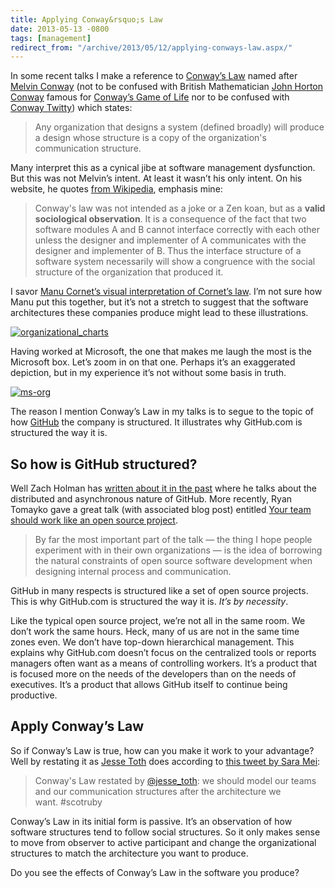 ```yaml
---
title: Applying Conway&rsquo;s Law
date: 2013-05-13 -0800
tags: [management]
redirect_from: "/archive/2013/05/12/applying-conways-law.aspx/"
---
```


In some recent talks I make a reference to [Conway’s Law](http://en.wikipedia.org/wiki/Conway's_law "Conway's Law") named after [Melvin Conway](http://www.melconway.com/Home/Home.html "Melvin Conway") (not to be confused with British Mathematician [John Horton
Conway](http://en.wikipedia.org/wiki/John_Horton_Conway "John Horton Conway") famous for [Conway’s Game of Life](http://en.wikipedia.org/wiki/Conway's_Game_of_Life "Conway's Game of Life") nor to be confused with [Conway Twitty](http://en.wikipedia.org/wiki/Conway_Twitty "Conway Twitty")) which states:

> Any organization that designs a system (defined broadly) will produce
> a design whose structure is a copy of the organization's communication
> structure.

Many interpret this as a cynical jibe at software management dysfunction. But this was not Melvin’s intent. At least it wasn’t his only intent. On his website, he quotes [from Wikipedia](http://en.wikipedia.org/wiki/Conway's_law "Conway's Law"), emphasis mine:

> Conway's law was not intended as a joke or a Zen koan, but as a
> **valid sociological observation**. It is a consequence of the fact
> that two software modules A and B cannot interface correctly with each
> other unless the designer and implementer of A communicates with the
> designer and implementer of B. Thus the interface structure of a
> software system necessarily will show a congruence with the social
> structure of the organization that produced it.

I savor [Manu Cornet’s visual interpretation of Cornet’s law](http://www.bonkersworld.net/organizational-charts/ "Organizational charts"). I’m not sure how Manu put this together, but it’s not a stretch to suggest that the software architectures these companies produce might lead to these illustrations.

[![organizational\_charts](https://haacked.com/images/haacked_com/WindowsLiveWriter/ConwaysLaw_6DF4/organizational_charts_thumb.png "organizational_charts")](https://haacked.com/images/haacked_com/WindowsLiveWriter/ConwaysLaw_6DF4/organizational_charts_2.png)

Having worked at Microsoft, the one that makes me laugh the most is the Microsoft box. Let’s zoom in on that one. Perhaps it’s an exaggerated depiction, but in my experience it’s not without some basis in truth.

[![ms-org](https://haacked.com/images/haacked_com/WindowsLiveWriter/ConwaysLaw_6DF4/ms-org_thumb.png "ms-org")](https://haacked.com/images/haacked_com/WindowsLiveWriter/ConwaysLaw_6DF4/ms-org_2.png) 

The reason I mention Conway’s Law in my talks is to segue to the topic of how [GitHub](http://github.com/) the company is structured. It illustrates why GitHub.com is structured the way it is.

So how is GitHub structured?
----------------------------

Well Zach Holman has [written about it in the past](http://zachholman.com/posts/how-github-works/ "How GitHub Works") where he talks about the distributed and asynchronous nature of GitHub. More recently, Ryan Tomayko gave a great talk (with associated blog post) entitled [Your team should work like an open source project](http://tomayko.com/writings/adopt-an-open-source-process-constraints "Your team should work like an open source project").

> By far the most important part of the talk — the thing I hope people
> experiment with in their own organizations — is the idea of borrowing
> the natural constraints of open source software development when
> designing internal process and communication.

GitHub in many respects is structured like a set of open source projects. This is why GitHub.com is structured the way it is. *It’s by necessity*.

Like the typical open source project, we’re not all in the same room. We don’t work the same hours. Heck, many of us are not in the same time zones even. We don’t have top-down hierarchical management. This explains why GitHub.com doesn’t focus on the centralized tools or reports managers often want as a means of controlling workers. It’s a product that is focused more on the needs of the developers than on the needs of executives. It’s a product that allows GitHub itself to continue being productive.

Apply Conway’s Law
------------------

So if Conway’s Law is true, how can you make it work to your advantage? Well by restating it as [Jesse Toth](https://twitter.com/jesseplusplus "Jesse Toth on Twitter") does according to [this tweet by Sara Mei](https://twitter.com/sarahmei/status/333636839451795456 "Tweet on Conway's Law restated"):

> Conway's Law restated by
> [@jesse_toth](https://twitter.com/jesseplusplus "Jesse Toth on Twitter"):
> we should model our teams and our communication structures after the
> architecture we want. #scotruby

Conway’s Law in its initial form is passive. It’s an observation of how software structures tend to follow social structures. So it only makes sense to move from observer to active participant and change the organizational structures to match the architecture you want to produce.

Do you see the effects of Conway’s Law in the software you produce?

